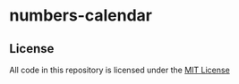 # numbers-calendar



## License

All code in this repository is licensed under the [MIT License](https://github.com/masaccio/numbers-calendar/blob/master/LICENSE)
